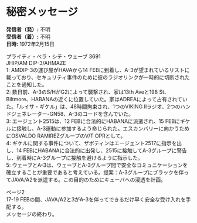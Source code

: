 # 秘密メッセージ

**発信者（発）:** 不明  
**受信者（着）:** 不明  
**日時:** 1972年2月15日  

プライティ・ベラ・シテ・ウェーブ 3691  
JHIP/AM DIP-3/AHMAZE  
1: AMDIP-3の運び屋がHAVAから14 FEBに到着し、A-3が望まれているリストに載っており、セキュリティ事件のために彼のラジオリンクが一時的に切断されたことを通知した。  
2: 数日前、A-3のS/HがG2によって襲撃され、家は13th Aveと198 St、Biltmore、HABANAの近くに位置していた。家はADREAによって占有されていた。「ルイサ・ギケル」は、48時間拘束され、1つのVIKING IIラジオ、2つのハンドジェネレーター-GN58、A-3のコードを含んでいた。  
3: エージェント2515は、12 FEBに合法的にHABANAに派遣され、15 FEBにギケルに接触し、A-3運動に参加するよう命じられた。エスカンバリーに向かうためにOSVALDO RAMIREZグループのV/T OPRとして。  
4: ギケルに関する事件について、ザボティンはエージェント2517に指示を出し、14 FEBにHABANAに合法的に出発し、2515に接触してA-3グループに警告し、到着時にA-3グループに接触を避けるように指示した。  
5: ウェーブとA-3は、ウェーブとA-3グループ間で安全なコミュニケーションを確立することが重要であると考えている。提案：A-3グループにブラックを伴ってJAVA/A2を派遣する。この目的のためにキューバへの浸透を計画。  

ページ2  
17-19 FEBの間、JAVA/A2と3がA-3を伴ってできるだけ早く安全な受け入れを手配する。  
メッセージの終わり。